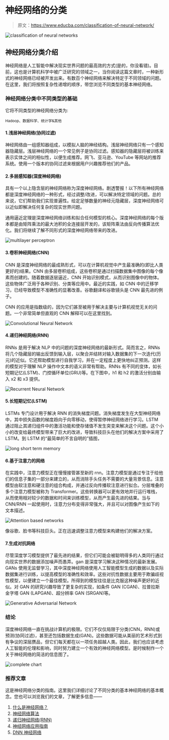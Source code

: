 # 神经网络的分类

> 原文：<https://www.educba.com/classification-of-neural-network/>

![classification of neural networks](img/6213447883e3e740077386bb652f4b16.png)



## 神经网络分类介绍

神经网络是人工智能中解决现实世界问题的最高效的方式(是的，你没看错)。目前，这也是计算机科学中被广泛研究的领域之一，当你阅读这篇文章时，一种新形式的神经网络已经被开发出来。有数百个神经网络来解决特定于不同领域的问题。在这里，我们将按照复杂性递增的顺序，带您浏览不同类型的基本神经网络。

### 神经网络分类中不同类型的基础

它将不同类型的神经网络分类为:

<small>Hadoop、数据科学、统计学&其他</small>

#### 1.浅层神经网络(协同过滤)

神经网络由一组感知器组成，以模拟人脑的神经结构。浅层神经网络只有一个感知器隐藏层。浅层神经网络的一个常见例子是协同过滤。感知器的隐藏层将被训练来表示实体之间的相似性，以便生成推荐。网飞、亚马逊、YouTube 等网站的推荐系统。使用一个版本的协同过滤来根据用户兴趣推荐他们的产品。

#### 2.多层感知器(深度神经网络)

具有一个以上隐含层的神经网络称为深度神经网络。剧透警报！以下所有神经网络都是深度神经网络的一种形式，经过调整/改进，可以解决特定领域的问题。总的来说，它们帮助我们实现普遍性。给定足够数量的神经元隐藏层，深度神经网络可以近似即解决任何复杂的现实世界问题。

通用逼近定理是深度神经网络训练和拟合任何模型的核心。深度神经网络的每个版本都是由矩阵乘法的最大池积的全连接层开发的，该矩阵乘法由反向传播算法优化。我们将继续了解不同形式的深度神经网络带来的改进。

![multilayer perceptron](img/5292612303705f22e77795662f0c5124.png)



#### 3.卷积神经网络(CNN)

CNN 是深度神经网络的最成熟形式，可以在计算机视觉中产生最准确的(即比人类更好的)结果。CNN 由多层卷积组成，这些卷积是通过扫描数据集中图像的每个像素而创建的。随着数据逐层逼近，CNN 开始识别模式，从而识别图像中的物体。这些物体广泛用于各种识别、分类等应用中。最近的实践，如 CNN 中的迁移学习，已经导致模型不准确性的显著改善。谷歌翻译和谷歌镜头是 CNN 最先进的例子。

CNN 的应用是指数级的，因为它们甚至被用于解决主要与计算机视觉无关的问题。一个非常简单但直观的 CNN 解释可以在这里找到。

![Convolutional Neural Network ](img/332c87fb25b5d08bfdad4d7a9e138fc1.png)



#### 4.递归神经网络(RNN)

RNNs 是用于解决 NLP 中的问题的深度神经网络的最新形式。简而言之，RNNs 将几个隐藏层的输出反馈到输入层，以聚合并结转对输入数据集的下一次迭代(历元)的近似。它还帮助模型进行自我学习，并在一定程度上更快地纠正预测。这样的模型对于理解 NLP 操作中文本的语义非常有帮助。RNNs 有不同的变体，如长短期记忆(LSTM)、门控循环单位(GRU)等。在下图中，h1 和 h2 的激活分别由输入 x2 和 x3 提供。

![Recurrent Neural Network ](img/9c786ca86181b28e703852535371a0b5.png)



#### 5.长短期记忆(LSTM)

LSTMs 专门设计用于解决 RNN 的消失梯度问题。消失梯度发生在大型神经网络中，其中损失函数的梯度趋向于向零移动，使得暂停神经网络进行学习。LSTM 通过阻止其递归组件中的激活功能和使存储值不发生突变来解决这个问题。这个小小的改变给最终模型带来了巨大的改进，导致科技巨头在他们的解决方案中采用了 LSTM。到 LSTM 的“最简单的不言自明的”插图，

![long short term memory](img/8fba77dad386d96419e79656cb19bffd.png)



#### 6.基于注意力的网络

在实践中，注意力模型正在慢慢接管甚至新的 rnn。注意力模型是通过专注于给他们的信息子集的一部分来建立的，从而消除手头任务不需要的大量背景信息。注意模型由软注意和硬注意的组合构成，并通过反向传播软注意进行拟合。分层堆叠的多个注意力模型被称为 Transformer。这些转换器可以更有效地并行运行堆栈，从而使用相对较少的数据和时间来训练模型，从而产生最先进的结果。当与 CNN/RNN 一起使用时，注意力分布变得非常强大，并且可以对图像产生如下的文本描述。

![Attention based networks](img/9ee9b64b981765893a87b7cfe510cb15.png)



像谷歌、脸书等科技巨头。正在迅速调整注意力模型来构建他们的解决方案。

#### 7.生成对抗网络

尽管深度学习模型提供了最先进的结果，但它们可能会被聪明得多的人类同行通过向现实世界的数据添加噪声而愚弄。gan 是深度学习解决这种情况的最新发展。GANs 使用无监督学习，其中深度神经网络使用人工智能模型生成的数据以及实际数据集进行训练，以提高模型的准确性和效率。这些对抗性数据主要用于欺骗歧视性模型，以便建立一个最佳模型。所得到的模型往往是比克服这种噪声更好的近似。对 GAN 的研究兴趣导致了更复杂的实现，如条件 GAN (CGAN)、拉普拉斯金字塔 GAN (LAPGAN)、超分辨率 GAN (SRGAN)等。

![Generative Adversarial Network ](img/78ea7f3b58b495f44d934f75ae1be9d0.png)



### 结论

深度神经网络一直在挑战计算机的极限。它们不仅仅局限于分类(CNN，RNN)或预测(协同过滤)，甚至还包括数据生成(GAN)。这些数据可能从美丽的艺术形式到有争议的深层赝品，但它们每天都在以一项任务超越人类。因此，我们也应该考虑人工智能的伦理和影响，同时努力建立一个有效的神经网络模型。是时候制作一个关于神经网络的简洁的信息图了。

![complete chart ](img/c774e75658c8f2c31d5bbff7555a6acd.png)



### 推荐文章

这是神经网络分类的指南。这里我们详细讨论了不同分类的基本神经网络的基本概念。您也可以浏览我们的文章，了解更多信息——

1.  [什么是神经网络？](https://www.educba.com/what-is-neural-networks/)
2.  [神经网络算法](https://www.educba.com/neural-network-algorithms/)
3.  [递归神经网络(RNN)](https://www.educba.com/recurrent-neural-networks-rnn/)
4.  [神经网络应用指南](https://www.educba.com/application-of-neural-network/)
5.  [DNN 神经网络](https://www.educba.com/dnn-neural-network/)





